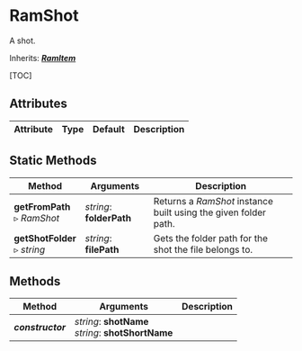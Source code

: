 # RamShot

A shot.

Inherits: [***RamItem***](ram_item.md)

[TOC]

## Attributes

| Attribute | Type | Default | Description |
| --- | --- | --- | --- |

## Static Methods

| Method | Arguments | Description |
| --- | --- | --- |
| **getFromPath**<br />▹ *RamShot* | *string*: **folderPath**<br /> | Returns a *RamShot* instance built using the given folder path. |
| **getShotFolder**<br />▹ *string* | *string*: **filePath**<br /> | Gets the folder path for the shot the file belongs to. |

## Methods

| Method | Arguments | Description |
| --- | --- | --- |
| ***constructor*** | *string*: **shotName**<br />*string*: **shotShortName** | |
